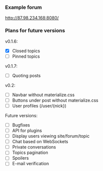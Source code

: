 ### Example forum
http://87.98.234.168:8080/

### Plans for future versions

v0.1.6:
- [x] Closed topics
- [ ] Pinned topics

v0.1.7:
- [ ] Quoting posts

v0.2:
- [ ] Navbar without materialize.css
- [ ] Buttons under post without materialize.css
- [ ] User profiles (/user/{nick})

Future versions:
- [ ] Bugfixes
- [ ] API for plugins
- [ ] Display users viewing site/forum/topic
- [ ] Chat based on WebSockets
- [ ] Private conversations
- [ ] Topics pagination
- [ ] Spoilers
- [ ] E-mail verification
